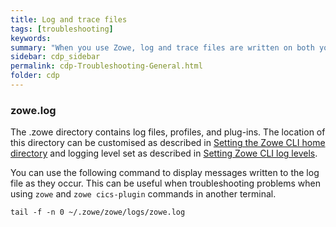 ```yaml
---
title: Log and trace files
tags: [troubleshooting]
keywords:
summary: "When you use Zowe, log and trace files are written on both your local workstation and the z/OS machine."
sidebar: cdp_sidebar
permalink: cdp-Troubleshooting-General.html
folder: cdp
---
```


### zowe.log
The .zowe directory contains log files, profiles, and plug-ins. The location of this directory can be customised as described in [ Setting the Zowe CLI home directory](https://zowe.github.io/docs-site/latest/user-guide/cli-configuringcli.html#setting-the-zowe-cli-home-directory) and logging level set as described in [Setting Zowe CLI log levels](https://zowe.github.io/docs-site/latest/user-guide/cli-configuringcli.html#setting-zowe-cli-log-levels).

You can use the following command to display messages written to the log file as they occur. This can be useful when troubleshooting problems when using `zowe` and `zowe cics-plugin` commands in another terminal.
```console
tail -f -n 0 ~/.zowe/zowe/logs/zowe.log
```